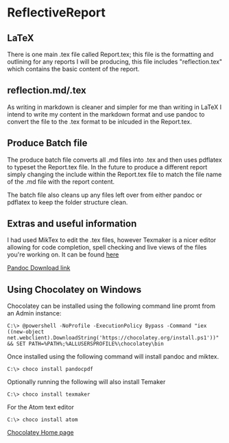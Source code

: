 # ReflectiveReport

## LaTeX
There is one main .tex file called Report.tex; this file is the formatting and outlining for any reports I will be producing, this file includes "reflection.tex" which contains the basic content of the report.

## reflection.md/.tex
As writing in markdown is cleaner and simpler for me than writing in LaTeX I intend to write my content in the markdown format and use pandoc to convert the file to the .tex format to be inlcuded in the Report.tex.

## Produce Batch file
The produce batch file converts all .md files into .tex and then uses pdflatex to typeset the Report.tex file. In the future to produce a different report simply changing the include within the Report.tex file to match the file name of the .md file with the report content.

The batch file also cleans up any files left over from either pandoc or pdflatex to keep the folder structure clean.

## Extras and useful information
I had used MikTex to edit the .tex files, however Texmaker is a nicer editor allowing for code completion, spell checking and live views of the files you're working on. It can be found [here](http://www.xm1math.net/texmaker/)

[Pandoc Download link](http://pandoc.org/installing.html)

## Using Chocolatey on Windows
Chocolatey can be installed using the following command line promt from an Admin instance:
```
C:\> @powershell -NoProfile -ExecutionPolicy Bypass -Command "iex ((new-object net.webclient).DownloadString('https://chocolatey.org/install.ps1'))" && SET PATH=%PATH%;%ALLUSERSPROFILE%\chocolatey\bin
```
Once installed using the following command will install pandoc and miktex.
```
C:\> choco install pandocpdf
```
Optionally running the following will also install Temaker
```
C:\> choco install texmaker
```

For the Atom text editor
```
C:\> choco install atom
```
[Chocolatey Home page](https://chocolatey.org/)
